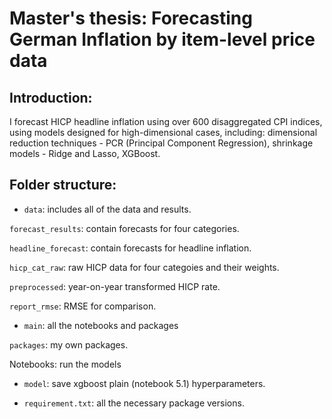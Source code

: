 # Master's thesis: Forecasting German Inflation by item-level price data

## Introduction:
I forecast HICP headline inflation using over 600 disaggregated CPI indices, using models designed for high-dimensional cases, including: dimensional reduction techniques - PCR (Principal Component Regression), shrinkage models - Ridge and Lasso, XGBoost.

## Folder structure:
- `data`: includes all of the data and results.

`forecast_results`: contain forecasts for four categories.

`headline_forecast`: contain forecasts for headline inflation.

`hicp_cat_raw`: raw HICP data for four categoies and their weights.

`preprocessed`: year-on-year transformed HICP rate.

`report_rmse`: RMSE for comparison.

- `main`: all the notebooks and packages

`packages`: my own packages.

Notebooks: run the models

- `model`: save xgboost plain (notebook 5.1) hyperparameters.

- `requirement.txt`: all the necessary package versions.



